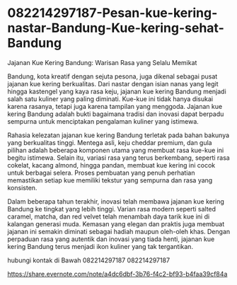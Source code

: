 # 082214297187-Pesan-kue-kering-nastar-Bandung-Kue-kering-sehat-Bandung
Jajanan Kue Kering Bandung: Warisan Rasa yang Selalu Memikat

Bandung, kota kreatif dengan sejuta pesona, juga dikenal sebagai pusat jajanan kue kering berkualitas. Dari nastar dengan isian nanas yang legit hingga kastengel yang kaya rasa keju, jajanan kue kering Bandung menjadi salah satu kuliner yang paling diminati. Kue-kue ini tidak hanya disukai karena rasanya, tetapi juga karena tampilan yang menggoda. Jajanan kue kering Bandung adalah bukti bagaimana tradisi dan inovasi dapat berpadu sempurna untuk menciptakan pengalaman kuliner yang istimewa.

Rahasia kelezatan jajanan kue kering Bandung terletak pada bahan bakunya yang berkualitas tinggi. Mentega asli, keju cheddar premium, dan gula pilihan adalah beberapa komponen utama yang membuat rasa kue-kue ini begitu istimewa. Selain itu, variasi rasa yang terus berkembang, seperti rasa cokelat, kacang almond, hingga pandan, membuat kue kering ini cocok untuk berbagai selera. Proses pembuatan yang penuh perhatian memastikan setiap kue memiliki tekstur yang sempurna dan rasa yang konsisten.

Dalam beberapa tahun terakhir, inovasi telah membawa jajanan kue kering Bandung ke tingkat yang lebih tinggi. Varian rasa modern seperti salted caramel, matcha, dan red velvet telah menambah daya tarik kue ini di kalangan generasi muda. Kemasan yang elegan dan praktis juga membuat jajanan ini semakin diminati sebagai hadiah maupun oleh-oleh khas. Dengan perpaduan rasa yang autentik dan inovasi yang tiada henti, jajanan kue kering Bandung terus menjadi ikon kuliner yang tak tergantikan.

hubungi kontak di Bawah
082214297187
082214297187

https://share.evernote.com/note/a4dc6dbf-3b76-f4c2-bf93-b4faa39cf84a
